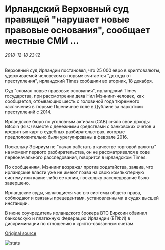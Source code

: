 # Ирландский Верховный суд правящей "нарушает новые правовые основания", сообщает местные СМИ ...

###### 2018-12-18 23:12

Верховный суд Ирландии постановил, что 25 000 евро в криптовалюты, удерживаемой человеком в тюрьме считается "доходы от преступления", ирландский Times сообщили во вторник, 18 декабря.

Суд "сломал новые правовые основания", ирландский Times государства, при рассмотрении дела Нил Мэннинг-человек, как сообщается, отбывающих шесть с половиной года тюремного заключения в тюрьме Пшеничное поле в Дублине за наркотики преступлений с 2014.

Ирландское бюро по уголовным активам (CAB) сняло свои доходы Bitcoin (BTC) вместе с денежными средствами с банковских счетов и кредитных карт в судебных разбирательствах, которые предположительно были урегулированы в феврале 2016.

Поскольку Эфириум не "начал работать в качестве торговой валюты" на момент первого разбирательства, он не рассматривался в ходе первоначального расследования, говорится в ирландском Times.

По сообщениям, Мэннинг возражал против ходатайства, заявив, что ирландские власти уже не имеют права на свою компьютерную систему или какие-либо ее копии, поскольку расследование было завершено.

Ирландские суды, являющиеся частью системы общего права, соблюдают и связаны прецедентами, установленными в судах высшей инстанции.

В июне соучредитель ирландского брокера BTC Еиркоин обвинил банковскую и платежную Федерацию Ирландии (БПФИ) в дискриминации по отношению к крипто-связанным счетам.

[Original source](https://cointelegraph.com/news/irish-high-court-ruling-breaks-new-legal-ground-reports-local-media)

![stats](https://c.statcounter.com/11760860/0/a89fa40b/1/ "stats")